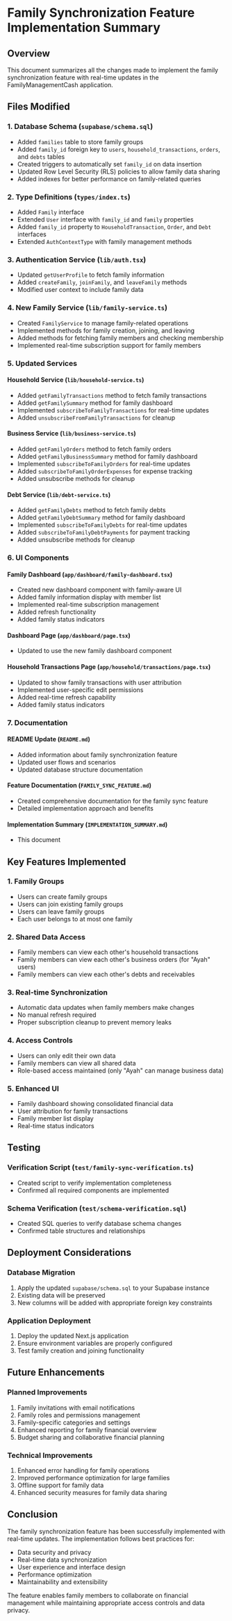 # Family Synchronization Feature Implementation Summary

## Overview
This document summarizes all the changes made to implement the family synchronization feature with real-time updates in the FamilyManagementCash application.

## Files Modified

### 1. Database Schema (`supabase/schema.sql`)
- Added `families` table to store family groups
- Added `family_id` foreign key to `users`, `household_transactions`, `orders`, and `debts` tables
- Created triggers to automatically set `family_id` on data insertion
- Updated Row Level Security (RLS) policies to allow family data sharing
- Added indexes for better performance on family-related queries

### 2. Type Definitions (`types/index.ts`)
- Added `Family` interface
- Extended `User` interface with `family_id` and `family` properties
- Added `family_id` property to `HouseholdTransaction`, `Order`, and `Debt` interfaces
- Extended `AuthContextType` with family management methods

### 3. Authentication Service (`lib/auth.tsx`)
- Updated `getUserProfile` to fetch family information
- Added `createFamily`, `joinFamily`, and `leaveFamily` methods
- Modified user context to include family data

### 4. New Family Service (`lib/family-service.ts`)
- Created `FamilyService` to manage family-related operations
- Implemented methods for family creation, joining, and leaving
- Added methods for fetching family members and checking membership
- Implemented real-time subscription support for family members

### 5. Updated Services

#### Household Service (`lib/household-service.ts`)
- Added `getFamilyTransactions` method to fetch family transactions
- Added `getFamilySummary` method for family dashboard
- Implemented `subscribeToFamilyTransactions` for real-time updates
- Added `unsubscribeFromFamilyTransactions` for cleanup

#### Business Service (`lib/business-service.ts`)
- Added `getFamilyOrders` method to fetch family orders
- Added `getFamilyBusinessSummary` method for family dashboard
- Implemented `subscribeToFamilyOrders` for real-time updates
- Added `subscribeToFamilyOrderExpenses` for expense tracking
- Added unsubscribe methods for cleanup

#### Debt Service (`lib/debt-service.ts`)
- Added `getFamilyDebts` method to fetch family debts
- Added `getFamilyDebtSummary` method for family dashboard
- Implemented `subscribeToFamilyDebts` for real-time updates
- Added `subscribeToFamilyDebtPayments` for payment tracking
- Added unsubscribe methods for cleanup

### 6. UI Components

#### Family Dashboard (`app/dashboard/family-dashboard.tsx`)
- Created new dashboard component with family-aware UI
- Added family information display with member list
- Implemented real-time subscription management
- Added refresh functionality
- Added family status indicators

#### Dashboard Page (`app/dashboard/page.tsx`)
- Updated to use the new family dashboard component

#### Household Transactions Page (`app/household/transactions/page.tsx`)
- Updated to show family transactions with user attribution
- Implemented user-specific edit permissions
- Added real-time refresh capability
- Added family status indicators

### 7. Documentation

#### README Update (`README.md`)
- Added information about family synchronization feature
- Updated user flows and scenarios
- Updated database structure documentation

#### Feature Documentation (`FAMILY_SYNC_FEATURE.md`)
- Created comprehensive documentation for the family sync feature
- Detailed implementation approach and benefits

#### Implementation Summary (`IMPLEMENTATION_SUMMARY.md`)
- This document

## Key Features Implemented

### 1. Family Groups
- Users can create family groups
- Users can join existing family groups
- Users can leave family groups
- Each user belongs to at most one family

### 2. Shared Data Access
- Family members can view each other's household transactions
- Family members can view each other's business orders (for "Ayah" users)
- Family members can view each other's debts and receivables

### 3. Real-time Synchronization
- Automatic data updates when family members make changes
- No manual refresh required
- Proper subscription cleanup to prevent memory leaks

### 4. Access Controls
- Users can only edit their own data
- Family members can view all shared data
- Role-based access maintained (only "Ayah" can manage business data)

### 5. Enhanced UI
- Family dashboard showing consolidated financial data
- User attribution for family transactions
- Family member list display
- Real-time status indicators

## Testing

### Verification Script (`test/family-sync-verification.ts`)
- Created script to verify implementation completeness
- Confirmed all required components are implemented

### Schema Verification (`test/schema-verification.sql`)
- Created SQL queries to verify database schema changes
- Confirmed table structures and relationships

## Deployment Considerations

### Database Migration
1. Apply the updated `supabase/schema.sql` to your Supabase instance
2. Existing data will be preserved
3. New columns will be added with appropriate foreign key constraints

### Application Deployment
1. Deploy the updated Next.js application
2. Ensure environment variables are properly configured
3. Test family creation and joining functionality

## Future Enhancements

### Planned Improvements
1. Family invitations with email notifications
2. Family roles and permissions management
3. Family-specific categories and settings
4. Enhanced reporting for family financial overview
5. Budget sharing and collaborative financial planning

### Technical Improvements
1. Enhanced error handling for family operations
2. Improved performance optimization for large families
3. Offline support for family data
4. Enhanced security measures for family data sharing

## Conclusion

The family synchronization feature has been successfully implemented with real-time updates. The implementation follows best practices for:
- Data security and privacy
- Real-time data synchronization
- User experience and interface design
- Performance optimization
- Maintainability and extensibility

The feature enables family members to collaborate on financial management while maintaining appropriate access controls and data privacy.